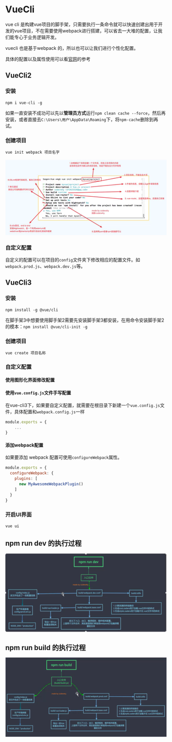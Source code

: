 # VueCli 

vue cli 是构建vue项目的脚手架，只需要执行一条命令就可以快速创建出用于开发的vue项目，不在需要使用webpack进行搭建，可以省去一大堆的配置，让我们能专心于业务逻辑开发。

vuecli 也是基于webpack 的，所以也可以让我们进行个性化配置。

具体的配置以及属性使用可以看[官网](https://cli.vuejs.org/zh/guide/)的参考

## VueCli2

### 安装

```shell
npm i vue-cli -g
```

如果一直安装不成功可以先以**管理员方式**运行`npm clean cache --force`，然后再安装，或者直接去`C:\Users\用户\AppData\Roaming`下，将`npm-cache`删除到再试。

### 创建项目

```shell
vue init webpack 项目名字
```

![1624198923269](VueCli/1624198923269.png)

### 自定义配置

自定义的配置可以在项目的`config`文件夹下修改相应的配置文件。如`webpack.prod.js`、`webpack.dev.js`等。



## VueCli3

### 安装

```shell
npm install -g @vue/cli
```

在脚手架3中想要使用脚手架2需要先安装脚手架3都安装，在用命令安装脚手架2的模本：`npm install @vue/cli-init -g`

### 创建项目

```shell
vue create 项目名称
```

### 自定义配置

#### 使用图形化界面修改配置

#### 使用`vue.config.js`文件手写配置

在vue-cli3下，如果要自定义配置，就需要在根目录下新建一个`vue.config.js`文件，具体配置和`webpack.config.js`一样

```js
module.exports = {
    ...
}
```

#### 添加webpack配置

如果要添加 webpack 配置可使用`configureWebpack`属性。

```js
module.exports = {
  configureWebpack: {
    plugins: [
      new MyAwesomeWebpackPlugin()
    ]
  }
}
```

### 开启UI界面

```html
vue ui
```





## npm run dev 的执行过程

![img](VueCli/clipboard.png)



## npm run build 的执行过程

![img](VueCli/clipboard2.png)